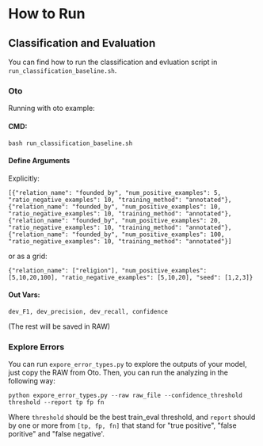 # How to Run

## Classification and Evaluation

You can find how to run the classification and evluation script in `run_classification_baseline.sh`.

### Oto
Running with oto example:

#### CMD:
```
bash run_classification_baseline.sh
```

#### Define Arguments
Explicitly:
```
[{"relation_name": "founded_by", "num_positive_examples": 5, "ratio_negative_examples": 10, "training_method": "annotated"},
{"relation_name": "founded_by", "num_positive_examples": 10, "ratio_negative_examples": 10, "training_method": "annotated"},
{"relation_name": "founded_by", "num_positive_examples": 20, "ratio_negative_examples": 10, "training_method": "annotated"},
{"relation_name": "founded_by", "num_positive_examples": 100, "ratio_negative_examples": 10, "training_method": "annotated"}]
```

or as a grid:
```
{"relation_name": ["religion"], "num_positive_examples": [5,10,20,100], "ratio_negative_examples": [5,10,20], "seed": [1,2,3]}
```

#### Out Vars:
```
dev_F1, dev_precision, dev_recall, confidence
```
 (The rest will be saved in RAW)

 ### Explore Errors

 You can run `expore_error_types.py` to explore the outputs of your model, just copy the RAW from Oto. Then, you can run the analyzing in the following way:

 ```
 python expore_error_types.py --raw raw_file --confidence_threshold threshold --report tp fp fn
 ```

 Where `threshold` should be the best train_eval threshold, and `report` should by one or more from `[tp, fp, fn]` that stand for "true positive", "false poritive" and "false negative'.